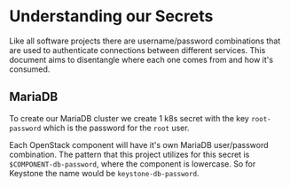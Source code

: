 # Understanding our Secrets

Like all software projects there are username/password combinations
that are used to authenticate connections between different services.
This document aims to disentangle where each one comes from and
how it's consumed.

## MariaDB

To create our MariaDB cluster we create 1 k8s secret with the key
`root-password` which is the password for the `root` user.

Each OpenStack component will have it's own MariaDB user/password
combination. The pattern that this project utilizes for this secret
is `$COMPONENT-db-password`, where the component is lowercase.
So for Keystone the name would be `keystone-db-password`.

